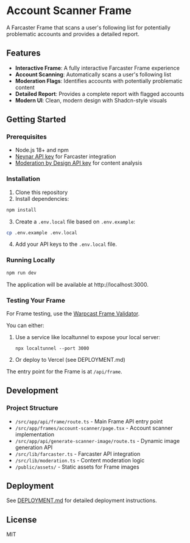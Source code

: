 # Account Scanner Frame

A Farcaster Frame that scans a user's following list for potentially problematic accounts and provides a detailed report.

## Features

- **Interactive Frame**: A fully interactive Farcaster Frame experience
- **Account Scanning**: Automatically scans a user's following list
- **Moderation Flags**: Identifies accounts with potentially problematic content
- **Detailed Report**: Provides a complete report with flagged accounts
- **Modern UI**: Clean, modern design with Shadcn-style visuals

## Getting Started

### Prerequisites

- Node.js 18+ and npm
- [Neynar API key](https://neynar.com) for Farcaster integration
- [Moderation by Design API key](https://moderationbydesign.com) for content analysis

### Installation

1. Clone this repository
2. Install dependencies:

```bash
npm install
```

3. Create a `.env.local` file based on `.env.example`:

```bash
cp .env.example .env.local
```

4. Add your API keys to the `.env.local` file.

### Running Locally

```bash
npm run dev
```

The application will be available at http://localhost:3000.

### Testing Your Frame

For Frame testing, use the [Warpcast Frame Validator](https://warpcast.com/~/developers/frames).

You can either:
1. Use a service like localtunnel to expose your local server:
   ```
   npx localtunnel --port 3000
   ```
2. Or deploy to Vercel (see DEPLOYMENT.md)

The entry point for the Frame is at `/api/frame`.

## Development

### Project Structure

- `/src/app/api/frame/route.ts` - Main Frame API entry point
- `/src/app/frames/account-scanner/page.tsx` - Account scanner implementation
- `/src/app/api/generate-scanner-image/route.ts` - Dynamic image generation API
- `/src/lib/farcaster.ts` - Farcaster API integration
- `/src/lib/moderation.ts` - Content moderation logic
- `/public/assets/` - Static assets for Frame images

## Deployment

See [DEPLOYMENT.md](DEPLOYMENT.md) for detailed deployment instructions.

## License

MIT
